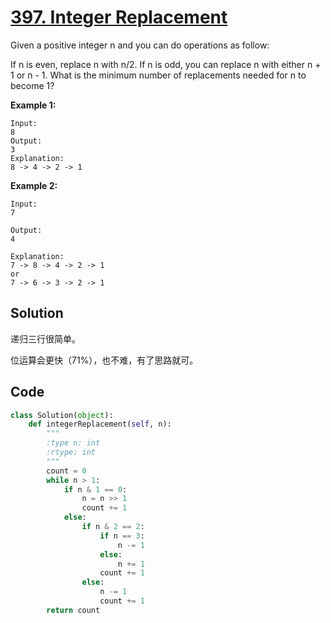 # [397. Integer Replacement](https://leetcode-cn.com/problems/integer-replacement/)

Given a positive integer n and you can do operations as follow:

If n is even, replace n with n/2.
If n is odd, you can replace n with either n + 1 or n - 1.
What is the minimum number of replacements needed for n to become 1?

**Example 1:**

```
Input:
8
Output:
3
Explanation:
8 -> 4 -> 2 -> 1
```



**Example 2:**

```
Input:
7

Output:
4

Explanation:
7 -> 8 -> 4 -> 2 -> 1
or
7 -> 6 -> 3 -> 2 -> 1
```

## Solution

递归三行很简单。

位运算会更快（71%），也不难，有了思路就可。



## Code

```python
class Solution(object):
    def integerReplacement(self, n):
        """
        :type n: int
        :rtype: int
        """
        count = 0
        while n > 1:
            if n & 1 == 0:
                n = n >> 1
                count += 1
            else:
                if n & 2 == 2:
                    if n == 3:
                        n -= 1
                    else:
                        n += 1
                    count += 1
                else:
                    n -= 1
                    count += 1
        return count
```

